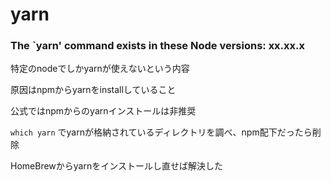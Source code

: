 # yarn

### The `yarn' command exists in these Node versions: xx.xx.x

特定のnodeでしかyarnが使えないという内容

原因はnpmからyarnをinstallしていること

公式ではnpmからのyarnインストールは非推奨

`which yarn` でyarnが格納されているディレクトリを調べ、npm配下だったら削除

HomeBrewからyarnをインストールし直せば解決した
